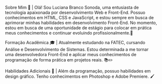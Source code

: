 Sobre Mim 👋 | Olá! Sou Luciana Branco Sonoda, uma entusiasta de tecnologia apaixonada por desenvolvimento Web e Front-End. Possuo conhecimentos em HTML, CSS e JavaScript, e estou sempre em busca de aprimorar minhas habilidades em desenvolvimento Front-End. No momento, estou em busca de uma oportunidade de estágio para colocar em prática meus conhecimentos e continuar evoluindo profissionalmente.🔎

Formação Acadêmica 🎓 | Atualmente estudando na FATEC, cursando Análise e Desenvolvimento de Sistemas. Estou determinada a me tornar uma desenvolvedora Front-End e aplicar meus conhecimentos de programação de forma prática em projetos reais. 📚✏️

Habilidades Adicionais 🎨 | Além da programação, possuo habilidades em design gráfico. Tenho conhecimentos em Photoshop e Adobe Premiere. 🖌️
